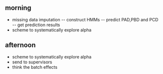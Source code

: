 
## morning
- missing data imputation
-- construct HMMs
-- predict PAD,PBD and PCD
-- get prediction results
- scheme to systematically explore alpha


## afternoon
- scheme to systematically explore alpha
- send to supervisors
- think the batch effects 

















